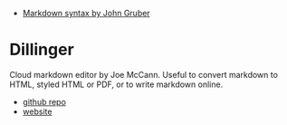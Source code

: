 - [Markdown syntax by John Gruber](https://daringfireball.net/projects/markdown/syntax)

# Dillinger

Cloud markdown editor by Joe McCann. Useful to convert markdown to HTML, styled HTML or PDF, or to write markdown online.
- [github repo](https://github.com/joemccann/dillinger)
- [website](http://dillinger.io)
